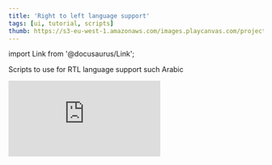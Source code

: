 ```yaml
---
title: 'Right to left language support'
tags: [ui, tutorial, scripts]
thumb: https://s3-eu-west-1.amazonaws.com/images.playcanvas.com/projects/12/764309/A62C41-image-75.jpg
---
```


import Link from '@docusaurus/Link';

Scripts to use for RTL language support such Arabic

<div className="iframe-container">
    <iframe loading="lazy" src="https://playcanv.as/p/k2TruV1u/" title="Right to left language support" webkitallowfullscreen="true" mozallowfullscreen="true" allow="autoplay" allowfullscreen="true" allowvr="" scrolling="no" frameborder="0" />
</div>

<Link to='https://playcanvas.com/project/764309/'>Open Project ↗</Link>
